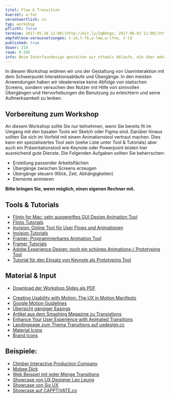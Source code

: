 ```yaml
---
titel: Flow & Transition
kuerzel: w-fat
verantwortlich: cn
typ: workshop
pflicht: false
termine: 2017-05-26 11:00||http://bit.ly/2qBUngz, 2017-06-02 11:00||http://bit.ly/2s3ArRY,2017-06-02 15:00||http://bit.ly/2s9YzBM
empfohlene-voraussetzungen: t-sb,t-fb,w-lmw,w-lfve, t-ld
published: true
dauer: 210
raum: 0.505
info: Beim Interfacedesign gestalten wir oftmals Abläufe, die über mehrere Screens gehen. Was gibt es hier zu beachten?
---
```


In diesem Workshop widmen wir uns der Gestaltung von Userinteraktion mit dem Schwerpunkt Interaktionsabläufe und Übergänge. In den meisten Anwendungen haben wir idealerweise keine Abfolge von statischen Screens, sondern versuchen den Nutzer mit Hilfe von sinnvollen Übergängen und Hervorhebungen die Benutzung zu erleichtern und seine Aufmerksamkeit zu lenken.

## Vorbereitung zum Workshop

An diesem Workshop sollte Sie nur teilnehmen, wenn Sie bereits fit im Umgang mit den basalen Tools wir Sketch oder Figma sind. Darüber hinaus sollten Sie sich im Vorfeld mit einem Animationstool vertraut machen. Dies kann ein spezialisiertes Tool sein (siehe Liste unter Tool & Tutorials) aber auch ein Präsentationstool wie Keynote oder Powerpoint leisten hier ausreichend gute Dienste. Die Folgenden Aufgaben sollten Sie beherrschen:
- Erstellung passender Arbeitsflächen
- Übergänge zwischen Screens erzeugen
- Übergänge steuern (Klick, Zeit, Abhängigkeiten)
- Elemente animieren

**Bitte bringen Sie, wenn möglich, einen eigenen Rechner mit.**


## Tools & Tutorials
- [Flinto for Mac: sehr ausgereiftes GUI Design Animation Tool](https://www.flinto.com)
- [Flinto Tutorials](https://www.flinto.com/tutorial_videos)
- [Invision: Online Tool für User Flows und Animationen](https://www.invisionapp.com/)
- [Invision Tutorials](https://support.invisionapp.com/hc/en-us/categories/115000098263)
- [Framer: Programmierbares Animation Tool](https://framer.com/)
- [Framer Tutorials](https://framer.com/getstarted/guide/)
- [Adobe Experience Design: noch ein schönes Animations-/ Prototyping Tool](http://www.adobe.com/de/products/experience-design.html)
- [Tutorial für den Einsatz von Keynote als Prototyping Tool](https://www.smashingmagazine.com/2015/08/animating-in-keynote/)

## Material & Input
* [Download der Workshop Slides als PDF](../../download/workshop-flow-and-transition/workshop-flow-and-transition.pdf)
- [Creating Usability with Motion: The UX in Motion Manifesto](https://medium.com/ux-in-motion/creating-usability-with-motion-the-ux-in-motion-manifesto-a87a4584ddc)
- [Google Motion Guidelines](https://material.io/guidelines/motion/material-motion.html)
- [Übersicht gängiger Easings](http://easings.net/de)
- [Artikel aus dem Smashing Magazine zu Transistions](https://www.smashingmagazine.com/2013/10/smart-transitions-in-user-experience-design/)
- [Enhance Your User Experience with Animated Transitions](https://medium.com/yummygum-journal/enhance-your-user-experience-with-animated-transitions-a30267ca376c)
- [Landingpage zum Thema Transitions auf uxdesign.cc](https://uxdesign.cc/ui-inspiration-b019453058d7)
- [Material Icons](https://material.io/icons/)
- [Brand Icons](https://www.smashingmagazine.com/2013/03/free-brand-icons-color-style-guides-icons/#download-the-set-for-free)

## Beispiele:
- [Climber Interactive Production Company](http://www.climber.io/)
- [Mobee Dick](http://mobeedick.com/)
- [Web Beispiel mit jeder Menge Transitions](http://appewa.com/)
- [Showcase von UX Designer Leo Leung](http://abduzeedo.com/ui-transitions-leo-leung)
- [Showcase von Six UX](http://sixux.com/)
- [Showcase auf CAPPTIVATE.co](http://capptivate.co)
